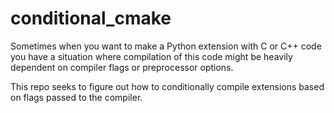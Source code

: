 # conditional_cmake
Sometimes when you want to make a Python extension with C or C++ code you have a situation
where compilation of this code might be heavily dependent on compiler flags or preprocessor options.

This repo seeks to figure out how to conditionally compile extensions based on flags passed to the compiler.

